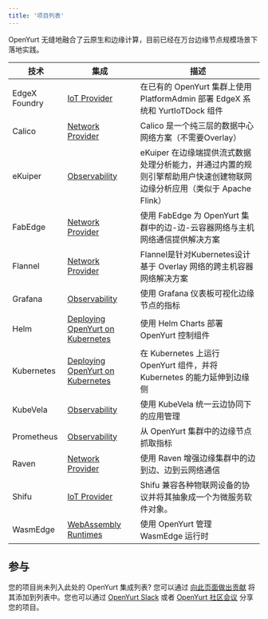 ```yaml
---
title: '项目列表'
---
```


OpenYurt 无缝地融合了云原生和边缘计算，目前已经在万台边缘节点规模场景下落地实践。

| 技术               | 集成                                                                                                                                                             | 描述                                                                                                                                                                        |
| ------------------------ | ----------------------------------------------------------------------------------------------------------------------------------------------------------------------- | ---------------------------------------------------------------------------------------------------------------------------------------------------------------------------------- |
| EdgeX Foundry                | [IoT Provider](https://openyurt.io/docs/user-manuals/iot/edgex-foundry/#1-add-device-virtual-components-manually)                                                                            | 在已有的 OpenYurt 集群上使用 PlatformAdmin 部署 EdgeX 系统和 YurtIoTDock 组件                                                               |
| Calico                  | [Network Provider](https://github.com/openyurtio/openyurt/issues/857)                                                                   | Calico 是一个纯三层的数据中心网络方案（不需要Overlay）                                |
| eKuiper                | [Observability](https://ekuiper.org/docs/en/v1.13/)                                                                   | eKuiper 在边缘端提供流式数据处理分析能力，并通过内置的规则引擎帮助用户快速创建物联网边缘分析应用（类似于 Apache Flink）                                                                                                                             |
| FabEdge                  | [Network Provider](https://juejin.cn/post/7028551925561819149)                                                                   | 使用 FabEdge 为 OpenYurt 集群中的边-边-云容器网络与主机网络通信提供解决方案|
| Flannel                  | [Network Provider](https://openyurt.io/docs/user-manuals/network/edge-pod-network)                                                                   | Flannel是针对Kubernetes设计基于 Overlay 网络的跨主机容器网络解决方案                                |
| Grafana                  | [Observability](https://openyurt.io/docs/user-manuals/monitoring/prometheus)                                                                   | 使用 Grafana 仪表板可视化边缘节点的指标                                                                                                 |
| Helm                     | [Deploying OpenYurt on Kubernetes](https://openyurt.io/docs/installation/manually-setup)                                                                                                              | 使用 Helm Charts 部署 OpenYurt 控制组件                              |
| Kubernetes               | [Deploying OpenYurt on Kubernetes](https://openyurt.io/docs/installation/manually-setup)                                                                                                              | 在 Kubernetes 上运行 OpenYurt 组件，并将 Kubernetes 的能力延伸到边缘侧                                                                         |
| KubeVela                     | [Observability](https://kubevela.io/blog/2023/01/09/kubevela-openyurt-integration/)                                                                   | 使用 KubeVela 统一云边协同下的应用管理                                                                     |
| Prometheus               | [Observability](https://openyurt.io/docs/user-manuals/monitoring/prometheus)                                                                   | 从 OpenYurt 集群中的边缘节点抓取指标                                         |
| Raven                    | [Network Provider](https://openyurt.io/docs/user-manuals/network/raven)                                                                   | 使用 Raven 增强边缘集群中的边到边、边到云网络通信                                                                       |
| Shifu                   | [IoT Provider](https://shifu.dev/technical-blogs/2022/06/17/openyurt/)                                                                   | Shifu 兼容各种物联网设备的协议并将其抽象成一个为微服务软件对象。                                                                       |
| WasmEdge                   | [WebAssembly Runtimes](https://www.cncf.io/blog/2022/02/07/wasmedge-and-openyurt-bring-cloud-computing-to-the-edge/)                                                                   | 使用 OpenYurt 管理 WasmEdge 运行时

## 参与

您的项目尚未列入此处的 OpenYurt 集成列表? 您可以通过 [向此页面做出贡献](https://openyurt.io/docs/developer-manuals/how-to-contribute) 将其添加到列表中。您也可以通过 [OpenYurt Slack](https://join.slack.com/t/openyurt/shared_invite/zt-2ajsy47br-jl~zjumRsCAE~BlPRRsIvg) 或者 [OpenYurt 社区会议](https://groups.google.com/g/openyurt/) 分享您的项目。
